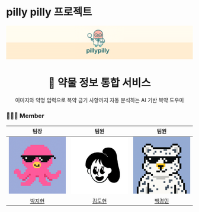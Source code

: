 # pilly pilly 프로젝트

![메인 이미지](images/pilly_main_image.png)

<h1 align="center">💊 약물 정보 통합 서비스</h1>
<p align="center">이미지와 약명 입력으로 복약 금기 사항까지 자동 분석하는 AI 기반 복약 도우미</p>

### 👩🏻‍⚕️ Member

|팀장|팀원|팀원|
| :-: | :-: | :-: |
| <img src="https://github.com/baekgangmin/pilly-pilly/blob/main/images/%ED%94%84%EB%A1%9C%ED%95%84.png" width="200"> |<img src="https://github.com/baekgangmin/pilly-pilly/blob/main/images/my-notion-face-portrait.png" width="200"> |<img src="https://github.com/baekgangmin/pilly-pilly/blob/main/images/%ED%94%84%EB%A1%9C%ED%95%842.png" width="200"> |
|[박지현](https://github.com/jihyeon602)|[김도현](https://github.com/doxxeon)|[백경민](https://github.com/baekgangmin)|
<br>
